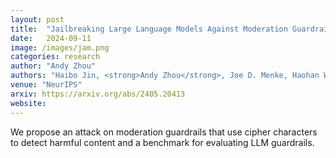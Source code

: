 ```yaml
---
layout: post
title:  "Jailbreaking Large Language Models Against Moderation Guardrails via Cipher Characters"
date:   2024-09-11
image: /images/jam.png
categories: research
author: "Andy Zhou"
authors: "Haibo Jin, <strong>Andy Zhou</strong>, Joe D. Menke, Haohan Wang"
venue: "NeurIPS"
arxiv: https://arxiv.org/abs/2405.20413
website:
---
```

We propose an attack on moderation guardrails that use cipher characters to detect harmful content and a benchmark for evaluating LLM guardrails.
